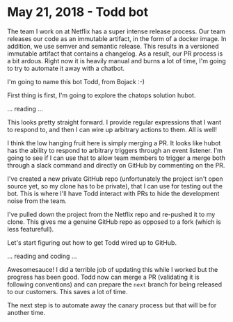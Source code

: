 # May 21, 2018 - Todd bot

The team I work on at Netflix has a super intense release process. Our team releases our code as an immutable artifact, in the form of a docker image. In addition, we use semver and semantic release. This results in a versioned immutable artifact that contains a changelog. As a result, our PR process is a bit ardous. Right now it is heavily manual and burns a lot of time, I'm going to try to automate it away with a chatbot.

I'm going to name this bot Todd, from Bojack :-)

First thing is first, I'm going to explore the chatops solution hubot.

... reading ...

This looks pretty straight forward. I provide regular expressions that I want to respond to, and then I can wire up arbitrary actions to them. All is well!

I think the low hanging fruit here is simply merging a PR. It looks like hubot has the ability to respond to arbitrary triggers through an event listener. I'm going to see if I can use that to allow team members to trigger a merge both through a slack command and directly on GitHub by commenting on the PR.

I've created a new private GitHub repo (unfortunately the project isn't open source yet, so my clone has to be private), that I can use for testing out the bot. This is where I'll have Todd interact with PRs to hide the development noise from the team.

I've pulled down the project from the Netflix repo and re-pushed it to my clone. This gives me a genuine GitHub repo as opposed to a fork (which is less featurefull).

Let's start figuring out how to get Todd wired up to GitHub.

... reading and coding ...


Awesomesauce! I did a terrible job of updating this while I worked but the progress has been good. Todd now can merge a PR (validating it is following conventions) and can prepare the `next` branch for being released to our customers. This saves a lot of time.

The next step is to automate away the canary process but that will be for another time.

